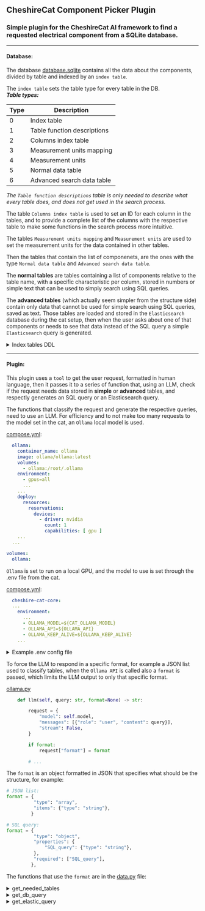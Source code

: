## CheshireCat Component Picker Plugin

### Simple plugin for the CheshireCat AI framework to find a requested electrical component from a SQLite database.

---

#### Database:

The database [database.sqlite](https://github.com/luca2040/CC_plugin_ComponentPicker/blob/main/db/database.sqlite) contains all the data about the components, divided by table and indexed by an `index table`.

The `index table` sets the table type for every table in the DB.
<br/>**_Table types:_**

|Type |Description                |
|-----|---------------------------|
|0    |Index table                |
|1    |Table function descriptions|
|2    |Columns index table        |
|3    |Measurement units mapping  |
|4    |Measurement units          |
|5    |Normal data table          |
|6    |Advanced search data table |

_The `Table function descriptions` table is only needed to describe what every table does, and does not get used in the search process._

The table `Columns index table` is used to set an ID for each column in the tables, and to provide a complete list of the columns with the respective table to make some functions in the search process more intuitive.

The tables `Measurement units mapping` and `Measurement units` are used to set the measurement units for the data contained in other tables.

Then the tables that contain the list of componenets, are the ones with the type `Normal data table` and `Advanced search data table`.

The **normal tables** are tables containing a list of components relative to the table name, with a specific characteristic per column, stored in numbers or simple text that can be used to simply search using SQL queries.

The **advanced tables** (which actually seem simpler from the structure side) contain only data that cannot be used for simple search using SQL queries, saved as text. Those tables are loaded and stored in the `Elasticsearch` database during the cat setup, then when the user asks about one of that components or needs to see that data instead of the SQL query a simple `Elasticsearch` query is generated.

<details>
<summary>Index tables DDL</summary>

```sql
-- Tables_metadata definition

CREATE TABLE Tables_metadata (
    ID INTEGER PRIMARY KEY AUTOINCREMENT,
    Table_name TEXT UNIQUE NOT NULL,
    Table_type INTEGER NOT NULL,
    FOREIGN KEY (Table_type) REFERENCES Table_types(ID)
);

-- Table_types definition

CREATE TABLE "Table_types" (
	ID INTEGER NOT NULL PRIMARY KEY AUTOINCREMENT,
	Description TEXT NOT NULL
);

-- Columns_metadata definition

CREATE TABLE Columns_metadata (
    ID INTEGER PRIMARY KEY AUTOINCREMENT,
    Table_ID INTEGER NOT NULL,
    Column_name TEXT NOT NULL,
    FOREIGN KEY (Table_ID) REFERENCES Tables_metadata(ID) ON DELETE CASCADE,
    UNIQUE(Table_ID, Column_name)
);

-- Units_mapping definition

CREATE TABLE Units_mapping (
    ID INTEGER PRIMARY KEY AUTOINCREMENT,
    Unit_ID INTEGER NOT NULL,
    Table_ID INTEGER NOT NULL,
    Column_ID INTEGER NOT NULL,
    FOREIGN KEY (Table_ID) REFERENCES Tables_metadata(ID) ON DELETE CASCADE,
    FOREIGN KEY (Column_ID) REFERENCES Columns_metadata(ID) ON DELETE CASCADE,
    FOREIGN KEY (Unit_ID) REFERENCES Measurement_units(ID),
    UNIQUE(Table_ID, Column_ID, Unit_ID)
);

-- Measurement_units definition

CREATE TABLE Measurement_units (
    ID INTEGER PRIMARY KEY AUTOINCREMENT,
    Unit TEXT UNIQUE NOT NULL
);
```

</details>

---

#### Plugin:

This plugin uses a `tool` to get the user request, formatted in human language, then it passes it to a series of function that, using an LLM, check if the request needs data stored in **simple** or **advanced** tables, and respectly generates an SQL query or an Elasticsearch query.

The functions that classify the request and generate the respective queries, need to use an LLM. For efficiency and to not make too many requests to the model set in the cat, an `Ollama` local model is used.

[compose.yml](https://github.com/luca2040/CC_plugin_ComponentPicker/blob/main/compose.yml):
```yml
  ollama:
    container_name: ollama
    image: ollama/ollama:latest
    volumes:
      - ollama:/root/.ollama
    environment:
      - gpus=all
      ...
    ...
    deploy:
      resources:
        reservations:
          devices:
            - driver: nvidia
              count: 1
              capabilities: [ gpu ]
    ...
  ...

volumes:
  ollama:
```

`Ollama` is set to run on a local GPU, and the model to use is set through the .env file from the cat.

[compose.yml](https://github.com/luca2040/CC_plugin_ComponentPicker/blob/main/compose.yml):
```yml
  cheshire-cat-core:
  ...
    environment:
      ...
      - OLLAMA_MODEL=${CAT_OLLAMA_MODEL}
      - OLLAMA_API=${OLLAMA_API}
      - OLLAMA_KEEP_ALIVE=${OLLAMA_KEEP_ALIVE}
    ...
```

<details>
<summary>Example .env config file</summary>

```.env
ES_LOCAL_VERSION=8.17.0
ES_LOCAL_CONTAINER_NAME=es-local-dev
ES_LOCAL_PASSWORD= *Elasticsearch password*
ES_LOCAL_URL=http://localhost:9200
ES_LOCAL_PORT=9200
ES_LOCAL_HEAP_INIT=128m
ES_LOCAL_HEAP_MAX=2g
ES_LOCAL_DISK_SPACE_REQUIRED=1gb
ES_CAT_KEY= *Elasticsearch API key*

KIBANA_LOCAL_CONTAINER_NAME=kibana-local-dev
KIBANA_LOCAL_PORT=5601
KIBANA_LOCAL_PASSWORD= *Kibana password*
KIBANA_ENCRYPTION_KEY= *Kibana key*

CCAT_LOG_LEVEL=INFO
CAT_DB_PATH=/app/cat/componentsDB/database.sqlite
CAT_INDEX_TABLE=Tables_metadata
ELASTIC_URL=http://elasticsearch:9200

CAT_OLLAMA_MODEL="gemma2:27b"
OLLAMA_API=http://ollama:11434/api
OLLAMA_KEEP_ALIVE=60m
```

</details>

To force the LLM to respond in a specific format, for example a JSON list used to classify tables, when the `Ollama API` is called also a `format` is passed, which limits the LLM output to only that specific format.

[ollama.py](https://github.com/luca2040/CC_plugin_ComponentPicker/blob/main/cat/plugins/cc_ComponentPicker/ollama.py)
```python
    def llm(self, query: str, format=None) -> str:

        request = {
            "model": self.model,
            "messages": [{"role": "user", "content": query}],
            "stream": False,
        }

        if format:
            request["format"] = format

        # ...
```
The `format` is an object formatted in JSON that specifies what should be the structure, for example:

```python
# JSON list:
format = {
          "type": "array",
          "items": {"type": "string"},
         }

# SQL query:
format = {
          "type": "object",
          "properties": {
              "SQL_query": {"type": "string"},
          },
          "required": ["SQL_query"],
         },
```

The functions that use the `format` are in the [data.py](https://github.com/luca2040/CC_plugin_ComponentPicker/blob/main/cat/plugins/cc_ComponentPicker/data.py) file:

<details>
<summary>get_needed_tables</summary>

```python
def get_needed_tables(
    llm, query: str, db_path: str, index_table: str
) -> Tuple[List[str], str, str]:
    """Returns the list of tables that need to be used to extract the data specified by the query from the DB."""

    db_structure, table_names = get_structure(db_path, index_table)

    llm_query = f"""Respond with a JSON list containing the names of SQLite tables needed to extract requested electrical components from a database.
Tables only contain components categorized by the title, except for general categories like microcontrollers or integrated circuits.
Use ONLY given tables in the structure to find data.
REQUEST:
{query}
DATABASE STRUCTURE:
{db_structure}"""

    llm_response = llm.llm(
        llm_query,
        format={
            "type": "array",
            "items": {"type": "string"},
        },
    )

    return json.loads(llm_response), table_names, db_structure
```

</details>

<details>
<summary>get_db_query</summary>

```python
def get_db_query(
    llm,
    query: str,
    db_structure: str,
    db_path: str,
    index_table: str,
    tables: List[str],
    unit_tables: List[str],
    use_units: bool,
) -> Tuple[str, str]:
    """Returns an SQLite query that extracts from the DB the data specified in the query.
    The database structure is needed to tell the LLM to generate the query based on that structure.
    """

    units = ""
    if use_units:
        units = "MEASUREMENT UNITS:\n"
        units += get_units_for_tables(db_path, tables, index_table, unit_tables)

    llm_query = f"""Respond with an SQLite query to extract requested components from a database.
When searching for TEXT use the LIKE comparator instead of =
ALWAYS Use ID references to other tables indicated in the foreign keys when possible, and NEVER make the query return the ID itself but the value it points to unless specificately stated.
Use ONLY given tables in the structure to find data, if there is not what the user requestet make an SQLite query that returns no data.
Always include a 15 rows limit for the output and order by relevant data asked by the user, ONLY if not asked to find a maximum or minimum value, if so then use the respective functions to get only that value.
REQUEST:
{query}
DATABASE STRUCTURE:
{db_structure}
{units}"""

    llm_response = llm.llm(
        llm_query,
        format={
            "type": "object",
            "properties": {
                "SQL_query": {"type": "string"},
            },
            "required": ["SQL_query"],
        },
    )

    result = json.loads(llm_response)["SQL_query"]

    return result, units
```

</details>

<details>
<summary>get_elastic_query</summary>

```python
def get_elastic_query(llm, input: str) -> str:
    """Returns an elasticsearch-optimized query based on the input query."""

    llm_query = f"""Given a query, generate another query that represents the input.
Your response should contain the request in the input, but formatted in a way optimized for a search engine looking into a components database,
using keywords and removing useless words.
Yout response also should be the most concise possible and point to the correct result.
QUERY:
{input}"""

    llm_response = llm.llm(
        llm_query,
        format={
            "type": "object",
            "properties": {
                "search_query": {"type": "string"},
            },
            "required": ["search_query"],
        },
    )

    return json.loads(llm_response)["search_query"]
```

</details>